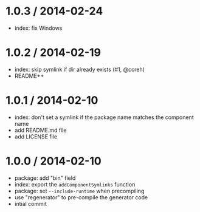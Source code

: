 
1.0.3 / 2014-02-24
==================

  * index: fix Windows

1.0.2 / 2014-02-19
==================

  * index: skip symlink if dir already exists (#1, @coreh)
  * README++

1.0.1 / 2014-02-10
==================

  * index: don't set a symlink if the package name matches the component name
  * add README.md file
  * add LICENSE file

1.0.0 / 2014-02-10
==================

  * package: add "bin" field
  * index: export the `addComponentSymlinks` function
  * package: set `--include-runtime` when precompiling
  * use "regenerator" to pre-compile the generator code
  * intial commit
